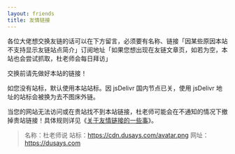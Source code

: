```yaml
---
layout: friends
title: 友情链接
---
```


各位大佬想交换友链的话可以在下方留言，必须要有名称、链接「因某些原因本站不支持显示友链站点简介」订阅地址「如果您想出现在友链文章页，如若为空，本站也会尝试抓取，杜老师会每日拜访」

交换前请先做好本站的链接！

如您没有站标，默认使用本站站标。因 jsDelivr 国内节点已关，使用 jsDelivr 地址的站标会被换为去不图床外链。

当您的网站无法访问或在贵站找不到本站链接，杜老师可能会在不通知的情况下撤掉贵站链接！具体规则详见《[关于友情链接的一些事](https://dusays.com/506/)》。

<!-- more -->

> 名称：杜老师说
站标：https://cdn.dusays.com/avatar.png
网址：https://dusays.com